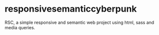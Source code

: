 # responsivesemanticcyberpunk
RSC, a simple responsive and semantic web project using html, sass and media queries.
